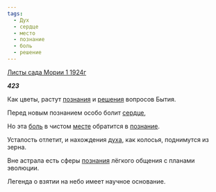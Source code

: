 ```yaml
---
tags:
  - Дух
  - сердце
  - место
  - познание
  - боль
  - решение
---
```

[Листы сада Мории 1 1924г](https://127.0.0.1:4002/agni/1924)

___423___

Как цветы, растут [познания](../../../tags/#[познание](../../../tags/#познание)) и [решения](../../../tags/#решение) вопросов Бытия.   

Перед новым познанием особо болит [сердце](../../../tags/#сердце),   

Но эта [боль](../../../tags/#боль) в чистом [месте](../../../tags/#место) обратится в [познание](../../../tags/#познание).   

Усталость отлетит, и нахождения [духа](../../../tags/#Дух), как колосья, поднимутся из зерна.   

Вне астрала есть сферы [познания](../../../tags/#[познание](../../../tags/#познание)) лёгкого общения с планами эволюции.   

Легенда о взятии на небо имеет научное основание.   

